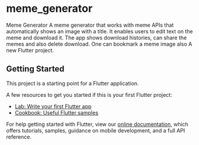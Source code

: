# meme_generator

Meme Generator
A meme generator that works with meme APIs that automatically shows an image with a title.
It enables users to edit text on the meme and download it. The app shows download histories, can share the memes and also delete download.
One can bookmark a meme image also
A new Flutter project.

## Getting Started

This project is a starting point for a Flutter application.

A few resources to get you started if this is your first Flutter project:

- [Lab: Write your first Flutter app](https://flutter.dev/docs/get-started/codelab)
- [Cookbook: Useful Flutter samples](https://flutter.dev/docs/cookbook)

For help getting started with Flutter, view our
[online documentation](https://flutter.dev/docs), which offers tutorials,
samples, guidance on mobile development, and a full API reference.
